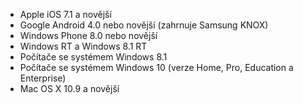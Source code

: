 
  - Apple iOS 7.1 a novější
  - Google Android 4.0 nebo novější (zahrnuje Samsung KNOX)
  - Windows Phone 8.0 nebo novější
  - Windows RT a Windows 8.1 RT
  - Počítače se systémem Windows 8.1
  - Počítače se systémem Windows 10 (verze Home, Pro, Education a Enterprise)
  - Mac OS X 10.9 a novější


<!--HONumber=May16_HO4-->


